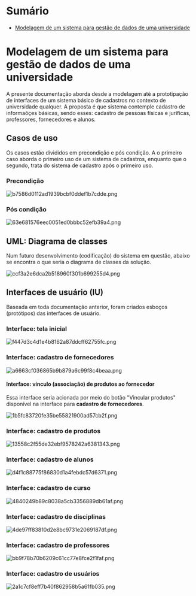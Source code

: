 # Sumário
- [Modelagem de um sistema para gestão de dados de uma universidade](#modelagem-de-um-sistema-para-gest%C3%A3o-de-dados-de-uma-universidade)
  
# Modelagem de um sistema para gestão de dados de uma universidade

A presente documentação aborda desde a modelagem até a prototipação de interfaces de um sistema básico de cadastros no contexto de universidade qualquer. A proposta é que sistema contemple cadastro de informaõçes básicas, sendo esses: cadastro de pessoas físicas e juríficas, professores, fornecedores e alunos.

## Casos de uso

Os casos estão divididos em precondição e pós condição. A o primeiro caso aborda o primeiro uso de um sistema de cadastros, enquanto que o segundo, trata do sistema de cadastro após o primeiro uso.

### Precondição

![b7586d0112ad1939bcbf0ddef1b7cdde.png](_resources/b7586d0112ad1939bcbf0ddef1b7cdde.png)

### Pós condição

![63e681576eec0051ed0bbbc52efb39a4.png](_resources/63e681576eec0051ed0bbbc52efb39a4.png)

## UML: Diagrama de classes

Num futuro desenvolvimento (codificação) do sistema em questão, abaixo se encontra o que seria o diagrama de classes da solução.

![ccf3a2e6dca2b518960f301b699255d4.png](_resources/ccf3a2e6dca2b518960f301b699255d4.png)

## Interfaces de usuário (IU)

Baseada em toda documentação anterior, foram criados esboços (protótipos) das interfaces de usuário.

### Interface: tela inicial

![f447d3c4d1e4b8162a87ddcff62755fc.png](_resources/f447d3c4d1e4b8162a87ddcff62755fc.png)

### Interface: cadastro de fornecedores

![a6663cf036865b9b879a6c99f8c4beaa.png](_resources/a6663cf036865b9b879a6c99f8c4beaa.png)

#### Interface: vinculo (associação) de produtos ao fornecedor

Essa interface seria acionada por meio do botão "Vincular produtos" disponível na interface para **cadastro de fornecedores**.

![1b5fc83720fe35be55821900ad57cb2f.png](_resources/1b5fc83720fe35be55821900ad57cb2f.png)

### Interface: cadastro de produtos

![13558c2f55de32ebf9578242a6381343.png](_resources/13558c2f55de32ebf9578242a6381343.png)

### Interface: cadastro de alunos

![d4f1c88775f86830d1a4febdc57d6371.png](_resources/d4f1c88775f86830d1a4febdc57d6371.png)

### Interface: cadastro de curso

![4840249b89c8038a5cb3356889db61af.png](_resources/4840249b89c8038a5cb3356889db61af.png)

### Interface: cadastro de disciplinas

![4de97ff83810d2e8bc9731e2069187df.png](_resources/4de97ff83810d2e8bc9731e2069187df.png)

### Interface: cadastro de professores

![bb9f78b70b6209c61cc77e8fce2f1faf.png](_resources/bb9f78b70b6209c61cc77e8fce2f1faf.png)

### Interface: cadastro de usuários

![2a1c7cf8eff7b40f862958b5a61fb035.png](_resources/2a1c7cf8eff7b40f862958b5a61fb035.png)




